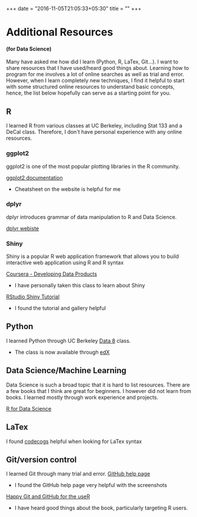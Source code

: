 +++
date = "2016-11-05T21:05:33+05:30"
title = ""
+++

# Additional Resources 
#### (for Data Science)

Many have asked me how did I learn (Python, R, LaTex, Git...). I want to share resources that I have used/heard good things about. Learning how to program for me involves a lot of online searches as well as trial and error. However, when I learn completely new techniques, I find it helpful to start with some structured online resources to understand basic concepts, hence, the list below hopefully can serve as a starting point for you.

## R
I learned R from various classes at UC Berkeley, including Stat 133 and a DeCal class. Therefore, I don't have personal experience with any online resources.

### ggplot2
ggplot2 is one of the most popular plotting libraries in the R community.

[ggplot2 documentation](https://ggplot2.tidyverse.org/index.html)
- Cheatsheet on the website is helpful for me

### dplyr
dplyr introduces grammar of data manipulation to R and Data Science.

[dplyr webiste](https://dplyr.tidyverse.org/)

### Shiny
Shiny is a popular R web application framework that allows you to build interactive web application using R and R syntax

[Coursera - Developing Data Products](https://www.coursera.org/learn/data-products)
- I have personally taken this class to learn about Shiny

[RStudio Shiny Tutorial](https://shiny.rstudio.com/tutorial/)
- I found the tutorial and gallery helpful

## Python
I learned Python through UC Berkeley [Data 8](http://data8.org/) class.
- The class is now available through [edX](https://www.edx.org/course/foundations-data-science-computational-uc-berkeleyx-data8-1x)

## Data Science/Machine Learning
Data Science is such a broad topic that it is hard to list resources. There are a few books that I think are great for beginners. I however did not learn from books. I learned mostly through work experience and projects.

[R for Data Science](http://r4ds.had.co.nz/)

## LaTex
I found [codecogs](http://latex.codecogs.com/) helpful when looking for LaTex syntax

## Git/version control
I learned Git through many trial and error.
[GitHub help page](https://help.github.com/)
- I found the GitHub help page very helpful with the screenshots

[Happy Git and GitHub for the useR](http://happygitwithr.com/)
- I have heard good things about the book, particularly targeting R users.
